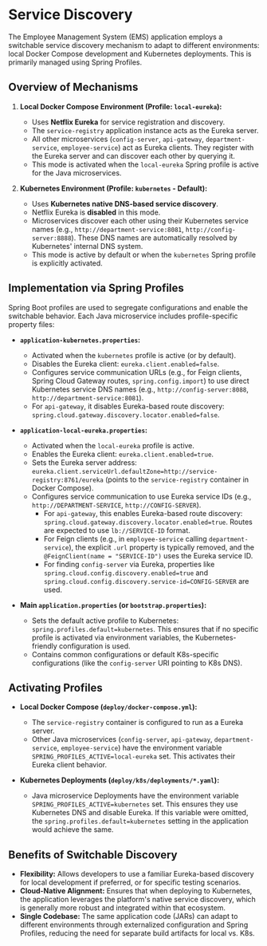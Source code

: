# Service Discovery

The Employee Management System (EMS) application employs a switchable service discovery mechanism to adapt to different environments: local Docker Compose development and Kubernetes deployments. This is primarily managed using Spring Profiles.

## Overview of Mechanisms

1.  **Local Docker Compose Environment (Profile: `local-eureka`):**
    *   Uses **Netflix Eureka** for service registration and discovery.
    *   The `service-registry` application instance acts as the Eureka server.
    *   All other microservices (`config-server`, `api-gateway`, `department-service`, `employee-service`) act as Eureka clients. They register with the Eureka server and can discover each other by querying it.
    *   This mode is activated when the `local-eureka` Spring profile is active for the Java microservices.

2.  **Kubernetes Environment (Profile: `kubernetes` - Default):**
    *   Uses **Kubernetes native DNS-based service discovery**.
    *   Netflix Eureka is **disabled** in this mode.
    *   Microservices discover each other using their Kubernetes service names (e.g., `http://department-service:8081`, `http://config-server:8888`). These DNS names are automatically resolved by Kubernetes' internal DNS system.
    *   This mode is active by default or when the `kubernetes` Spring profile is explicitly activated.

## Implementation via Spring Profiles

Spring Boot profiles are used to segregate configurations and enable the switchable behavior. Each Java microservice includes profile-specific property files:

*   **`application-kubernetes.properties`:**
    *   Activated when the `kubernetes` profile is active (or by default).
    *   Disables the Eureka client: `eureka.client.enabled=false`.
    *   Configures service communication URLs (e.g., for Feign clients, Spring Cloud Gateway routes, `spring.config.import`) to use direct Kubernetes service DNS names (e.g., `http://config-server:8088`, `http://department-service:8081`).
    *   For `api-gateway`, it disables Eureka-based route discovery: `spring.cloud.gateway.discovery.locator.enabled=false`.

*   **`application-local-eureka.properties`:**
    *   Activated when the `local-eureka` profile is active.
    *   Enables the Eureka client: `eureka.client.enabled=true`.
    *   Sets the Eureka server address: `eureka.client.serviceUrl.defaultZone=http://service-registry:8761/eureka` (points to the `service-registry` container in Docker Compose).
    *   Configures service communication to use Eureka service IDs (e.g., `http://DEPARTMENT-SERVICE`, `http://CONFIG-SERVER`).
        *   For `api-gateway`, this enables Eureka-based route discovery: `spring.cloud.gateway.discovery.locator.enabled=true`. Routes are expected to use `lb://SERVICE-ID` format.
        *   For Feign clients (e.g., in `employee-service` calling `department-service`), the explicit `.url` property is typically removed, and the `@FeignClient(name = "SERVICE-ID")` uses the Eureka service ID.
        *   For finding `config-server` via Eureka, properties like `spring.cloud.config.discovery.enabled=true` and `spring.cloud.config.discovery.service-id=CONFIG-SERVER` are used.

*   **Main `application.properties` (or `bootstrap.properties`):**
    *   Sets the default active profile to Kubernetes: `spring.profiles.default=kubernetes`. This ensures that if no specific profile is activated via environment variables, the Kubernetes-friendly configuration is used.
    *   Contains common configurations or default K8s-specific configurations (like the `config-server` URI pointing to K8s DNS).

## Activating Profiles

*   **Local Docker Compose (`deploy/docker-compose.yml`):**
    *   The `service-registry` container is configured to run as a Eureka server.
    *   Other Java microservices (`config-server`, `api-gateway`, `department-service`, `employee-service`) have the environment variable `SPRING_PROFILES_ACTIVE=local-eureka` set. This activates their Eureka client behavior.

*   **Kubernetes Deployments (`deploy/k8s/deployments/*.yaml`):**
    *   Java microservice Deployments have the environment variable `SPRING_PROFILES_ACTIVE=kubernetes` set. This ensures they use Kubernetes DNS and disable Eureka. If this variable were omitted, the `spring.profiles.default=kubernetes` setting in the application would achieve the same.

## Benefits of Switchable Discovery

*   **Flexibility:** Allows developers to use a familiar Eureka-based discovery for local development if preferred, or for specific testing scenarios.
*   **Cloud-Native Alignment:** Ensures that when deploying to Kubernetes, the application leverages the platform's native service discovery, which is generally more robust and integrated within that ecosystem.
*   **Single Codebase:** The same application code (JARs) can adapt to different environments through externalized configuration and Spring Profiles, reducing the need for separate build artifacts for local vs. K8s.
```
